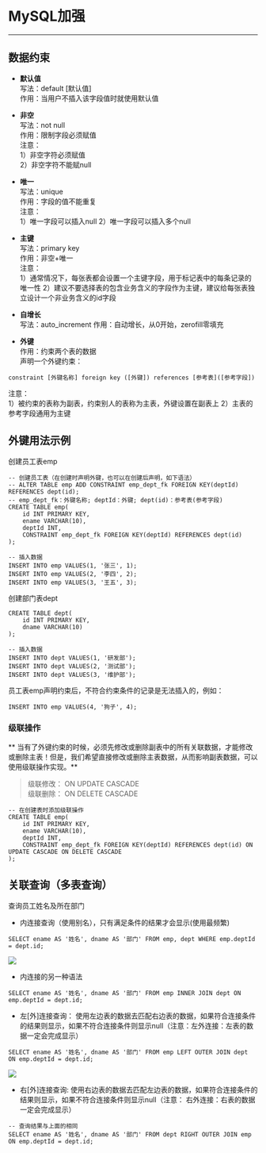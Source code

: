 # MySQL加强
---
## 数据约束
- **默认值** <br/>
写法：default [默认值] <br/>
作用：当用户不插入该字段值时就使用默认值 <br/>

- **非空** <br/>
写法：not null <br/>
作用：限制字段必须赋值 <br/>
注意： <br/>
1）非空字符必须赋值 <br/>
2）非空字符不能赋null

- **唯一** <br/>
写法：unique <br/>
作用：字段的值不能重复 <br/>
注意： <br/>
1）唯一字段可以插入null
2）唯一字段可以插入多个null

- **主键** <br/>
写法：primary key <br/>
作用：非空+唯一 <br/>
注意： <br/>
1）通常情况下，每张表都会设置一个主键字段，用于标记表中的每条记录的唯一性
2）建议不要选择表的包含业务含义的字段作为主键，建议给每张表独立设计一个非业务含义的id字段

- **自增长** <br/>
写法：auto_increment
作用：自动增长，从0开始，zerofill零填充

- **外键** <br/>
作用：约束两个表的数据 <br/>
声明一个外键约束： <br/>
```
constraint [外键名称] foreign key ([外键]) references [参考表]([参考字段])
```
注意：<br/>
1）被约束的表称为副表，约束别人的表称为主表，外键设置在副表上
2）主表的参考字段通用为主键

## 外键用法示例
创建员工表emp
```
-- 创建员工表（在创建时声明外键，也可以在创建后声明，如下语法）
-- ALTER TABLE emp ADD CONSTRAINT emp_dept_fk FOREIGN KEY(deptId) REFERENCES dept(id);
-- emp_dept_fk：外键名称; deptId：外键; dept(id)：参考表(参考字段)
CREATE TABLE emp(
	id INT PRIMARY KEY,
	ename VARCHAR(10),
	deptId INT,
	CONSTRAINT emp_dept_fk FOREIGN KEY(deptId) REFERENCES dept(id)
);

-- 插入数据
INSERT INTO emp VALUES(1, '张三', 1);
INSERT INTO emp VALUES(2, '李四', 2);
INSERT INTO emp VALUES(3, '王五', 3);
```
创建部门表dept
```
CREATE TABLE dept(
	id INT PRIMARY KEY,
	dname VARCHAR(10)
);

-- 插入数据
INSERT INTO dept VALUES(1, '研发部');
INSERT INTO dept VALUES(2, '测试部');
INSERT INTO dept VALUES(3, '维护部');
```
员工表emp声明约束后，不符合约束条件的记录是无法插入的，例如：
```
INSERT INTO emp VALUES(4, '狗子', 4);
```

### 级联操作
** 当有了外键约束的时候，必须先修改或删除副表中的所有关联数据，才能修改或删除主表！但是，我们希望直接修改或删除主表数据，从而影响副表数据，可以使用级联操作实现。**
> 级联修改： ON UPDATE CASCADE <br/>
> 级联删除： ON DELETE CASCADE
```
-- 在创建表时添加级联操作
CREATE TABLE emp(
	id INT PRIMARY KEY,
	ename VARCHAR(10),
	deptId INT,
	CONSTRAINT emp_dept_fk FOREIGN KEY(deptId) REFERENCES dept(id) ON UPDATE CASCADE ON DELETE CASCADE
);
```

## 关联查询（多表查询）
查询员工姓名及所在部门 <br/>
- 内连接查询（使用别名），只有满足条件的结果才会显示(使用最频繁)
```
SELECT ename AS '姓名', dname AS '部门' FROM emp, dept WHERE emp.deptId = dept.id;
```
![](http://i.imgur.com/RsXRrcl.png)

- 内连接的另一种语法
```
SELECT ename AS '姓名', dname AS '部门' FROM emp INNER JOIN dept ON emp.deptId = dept.id;
```

- 左[外]连接查询： 使用左边表的数据去匹配右边表的数据，如果符合连接条件的结果则显示，如果不符合连接条件则显示null（注意：左外连接：左表的数据一定会完成显示）
```
SELECT ename AS '姓名', dname AS '部门' FROM emp LEFT OUTER JOIN dept ON emp.deptId = dept.id;
```
![](http://i.imgur.com/QroRB9x.png)

- 右[外]连接查询: 使用右边表的数据去匹配左边表的数据，如果符合连接条件的结果则显示，如果不符合连接条件则显示null（注意： 右外连接：右表的数据一定会完成显示）
```
-- 查询结果与上面的相同
SELECT ename AS '姓名', dname AS '部门' FROM dept RIGHT OUTER JOIN emp ON emp.deptId = dept.id;
```